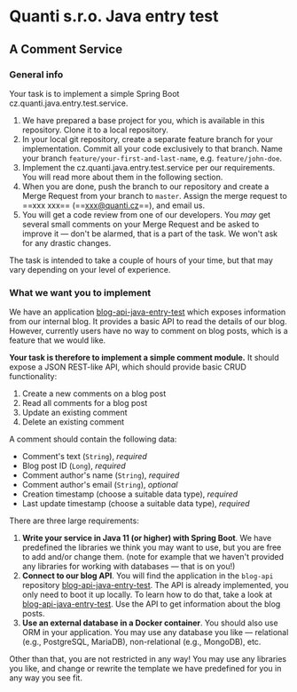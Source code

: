 # Quanti s.r.o. Java entry test
## A Comment Service
### General info
Your task is to implement a simple Spring Boot cz.quanti.java.entry.test.service.

1. We have prepared a base project for you, which is available in this repository. Clone it to a local repository.
2. In your local git repository, create a separate feature branch for your implementation. Commit all your code exclusively to that branch. Name your branch `feature/your-first-and-last-name`, e.g. `feature/john-doe`.
3. Implement the cz.quanti.java.entry.test.service per our requirements. You will read more about them in the following section.
4. When you are done, push the branch to our repository and create a Merge Request from your branch to `master`. Assign the merge request to ==xxx xxx== (==xxx@quanti.cz==), and email us.
5. You will get a code review from one of our developers. You *may* get several small comments on your Merge Request and be asked to improve it — don't be alarmed, that is a part of the task. We won't ask for any drastic changes.

The task is intended to take a couple of hours of your time, but that may vary depending on your level of experience.

### What we want you to implement
We have an application [blog-api-java-entry-test](https://github.com/QuantiCZ/blog-api-java-entry-test) which exposes information from our internal blog. It provides a basic API to read the details of our blog. However, currently users have no way to comment on blog posts, which is a feature that we would like.

**Your task is therefore to implement a simple comment module.** It should expose a JSON REST-like API, which should provide basic CRUD functionality:
1. Create a new comments on a blog post
2. Read all comments for a blog post
3. Update an existing comment
4. Delete an existing comment

A comment should contain the following data:
- Comment's text (`String`), *required*
- Blog post ID (`Long`), *required*
- Comment author's name (`String`), *required*
- Comment author's email (`String`), *optional*
- Creation timestamp (choose a suitable data type), *required*
- Last update timestamp (choose a suitable data type), *required*

There are three large requirements:
1. **Write your service in Java 11 (or higher) with Spring Boot**. We have predefined the libraries we think you may want to use, but you are free to add and/or change them. (note for example that we haven't provided any libraries for working with databases — that is on you!)
2. **Connect to our blog API**. You will find the application in the `blog-api` repository [blog-api-java-entry-test](https://github.com/QuantiCZ/blog-api-java-entry-test). The API is already implemented, you only need to boot it up locally. To learn how to do that, take a look at [blog-api-java-entry-test](https://github.com/QuantiCZ/blog-api-java-entry-test). Use the API to get information about the blog posts.
3. **Use an external database in a Docker container**. You should also use ORM in your application. You may use any database you like — relational (e.g., PostgreSQL, MariaDB), non-relational (e.g., MongoDB), etc.

Other than that, you are not restricted in any way! You may use any libraries you like, and change or rewrite the template we have predefined for you in any way you see fit.
